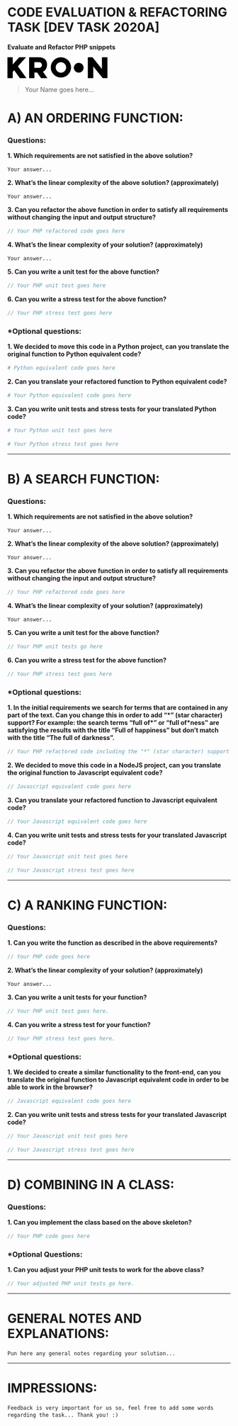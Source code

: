 # CODE EVALUATION & REFACTORING TASK [DEV TASK 2020A]
**Evaluate and Refactor PHP snippets**

[![Kroon](kroon.svg)](https://kroonstudio.com/)

> Your Name goes here...

# A) AN ORDERING FUNCTION:
### Questions:
**1. Which requirements are not satisfied in the above solution?**
```
Your answer...
```
**2. What’s the linear complexity of the above solution? (approximately)**
```
Your answer...
```
**3. Can you refactor the above function in order to satisfy all requirements without changing the input and output structure?**
```php
// Your PHP refactored code goes here
```
**4. What’s the linear complexity of your solution? (approximately)**
```
Your answer...
```
**5. Can you write a unit test for the above function?**
```php
// Your PHP unit test goes here
```
**6. Can you write a stress test for the above function?**
```php
// Your PHP stress test goes here
```
### *Optional questions:
**1. We decided to move this code in a Python project, can you translate the original function to Python equivalent code?**
```python
# Python equivalent code goes here
```
**2. Can you translate your refactored function to Python equivalent code?**
```python
# Your Python equivalent code goes here
```
**3. Can you write unit tests and stress tests for your translated Python code?**
```python
# Your Python unit test goes here
```
```python
# Your Python stress test goes here
```

---

# B) A SEARCH FUNCTION:
### Questions:
**1. Which requirements are not satisfied in the above solution?**
```
Your answer...
```
**2. What’s the linear complexity of the above solution? (approximately)**
```
Your answer...
```
**3. Can you refactor the above function in order to satisfy all requirements without changing the input and output structure?**
```php
// Your PHP refactored code goes here
```
**4. What’s the linear complexity of your solution? (approximately)**
```
Your answer...
```
**5. Can you write a unit test for the above function?**
```php
// Your PHP unit tests go here
```
**6. Can you write a stress test for the above function?**
```php
// Your PHP stress test goes here
```
### *Optional questions:
**1. In the initial requirements we search for terms that are contained in any part of the text. Can you change this in order to add “\*” (star character) support? For example: the search terms “full of\*” or “full of\*ness” are satisfying the results with the title “Full of happiness” but don’t match with the title “The full of darkness”.**
```php
// Your PHP refactored code including the "*" (star character) support goes here
```
**2. We decided to move this code in a NodeJS project, can you translate the original function to Javascript equivalent code?**
```javascript
// Javascript equivalent code goes here
```
**3. Can you translate your refactored function to Javascript equivalent code?**
```javascript
// Your Javascript equivalent code goes here
```
**4. Can you write unit tests and stress tests for your translated Javascript code?**
```javascript
// Your Javascript unit test goes here
```
```javascript
// Your Javascript stress test goes here
```

---

# C) A RANKING FUNCTION:
### Questions:

**1. Can you write the function as described in the above requirements?**
```php
// Your PHP code goes here
```
**2. What’s the linear complexity of your solution? (approximately)**
```
Your answer...
```
**3. Can you write a unit tests for your function?**
```php
// Your PHP unit test goes here.
```
**4. Can you write a stress test for your function?**
```php
// Your PHP stress test goes here.
```
### *Optional questions:
**1. We decided to create a similar functionality to the front-end, can you translate the original function to Javascript equivalent code in order to be able to work in the browser?**
```javascript
// Javascript equivalent code goes here
```
**2. Can you write unit tests and stress tests for your translated Javascript code?**
```javascript
// Your Javascript unit test goes here
```
```javascript
// Your Javascript stress test goes here
```

---

# D) COMBINING IN A CLASS:
### Questions:
**1. Can you implement the class based on the above skeleton?**
```php
// Your PHP code goes here
```
### *Optional Questions:
**1. Can you adjust your PHP unit tests to work for the above class?**
```php
// Your adjusted PHP unit tests go here.
```

---

# GENERAL NOTES AND EXPLANATIONS:
```
Pun here any general notes regarding your solution...
```

---

# IMPRESSIONS:
```
Feedback is very important for us so, feel free to add some words regarding the task... Thank you! :)
```